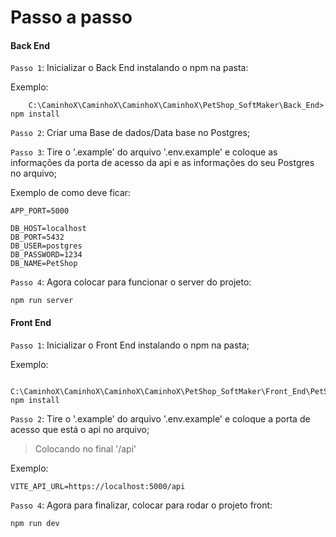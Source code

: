 <h1>Passo a passo</h1>

#### Back End

`Passo 1`: Inicializar o Back End instalando o npm na pasta:

Exemplo: 

```
    C:\CaminhoX\CaminhoX\CaminhoX\CaminhoX\PetShop_SoftMaker\Back_End> npm install
```

`Passo 2`: Criar uma Base de dados/Data base no Postgres;

`Passo 3`: Tire o '.example' do arquivo '.env.example' e coloque as informações da porta de acesso da api e as informações do seu Postgres no arquivo;

Exemplo de como deve ficar:

```
APP_PORT=5000

DB_HOST=localhost
DB_PORT=5432
DB_USER=postgres
DB_PASSWORD=1234
DB_NAME=PetShop

```

`Passo 4`: Agora colocar para funcionar o server do projeto:

```
npm run server
```


#### Front End

`Passo 1`: Inicializar o Front End instalando o npm na pasta;

Exemplo:
```
    C:\CaminhoX\CaminhoX\CaminhoX\CaminhoX\PetShop_SoftMaker\Front_End\PetShop> npm install
```

`Passo 2`: Tire o '.example' do arquivo '.env.example' e coloque a porta de acesso que está o api no arquivo;

> Colocando no final '/api'

Exemplo: 
```
VITE_API_URL=https://localhost:5000/api
```

`Passo 4`: Agora para finalizar, colocar para rodar o projeto front:

```
npm run dev
```